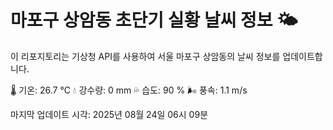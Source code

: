 
# 마포구 상암동 초단기 실황 날씨 정보 🌤️

이 리포지토리는 기상청 API를 사용하여 서울 마포구 상암동의 날씨 정보를 업데이트합니다. 

🌡️ 기온: 26.7 ℃
💧 강수량: 0 mm
💦 습도: 90 %
🌬️ 풍속: 1.1 m/s

마지막 업데이트 시각: 2025년 08월 24일 06시 09분    
